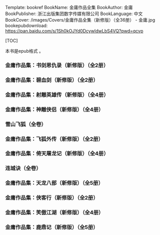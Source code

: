 Template: bookref
BookName: 金庸作品全集
BookAuthor: 金庸
BookPublisher: 浙江出版集团数字传媒有限公司
BookLanguage: 中文
BookCover: /images/Covers/金庸作品全集（新修版）（全36册） - 金庸.jpg
bookepubdownload: https://pan.baidu.com/s/1Sh0kOJYd0DcywIdwLbS4VQ?pwd=qcvp 



[TOC]

本书是epub格式 。


### 金庸作品集：书剑恩仇录（新修版）（全2册）

### 金庸作品集：碧血剑（新修版）（全2册）


### 金庸作品集：射雕英雄传（新修版）（全4册）


### 金庸作品集：神雕侠侣（新修版）（全4册）
    
### 雪山飞狐（全卷）
  
### 金庸作品集：飞狐外传（新修版）（全2册）
    
### 金庸作品集：倚天屠龙记（新修版）（全4册）
    
### 连城诀（全卷）
  
### 金庸作品集：天龙八部（新修版）（全5册）
   
### 金庸作品集：侠客行（新修版）（全2册）
  
### 金庸作品集：笑傲江湖（新修版）（全4册）
   
### 金庸作品集：鹿鼎记（新修版）（全5册）
   